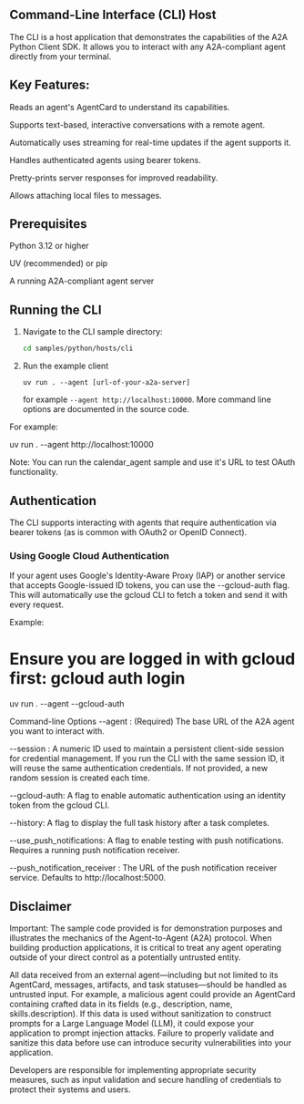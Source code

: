 ## Command-Line Interface (CLI) Host
The CLI is a host application that demonstrates the capabilities of the A2A Python Client SDK. It allows you to interact with any A2A-compliant agent directly from your terminal.

## Key Features:

Reads an agent's AgentCard to understand its capabilities.

Supports text-based, interactive conversations with a remote agent.

Automatically uses streaming for real-time updates if the agent supports it.

Handles authenticated agents using bearer tokens.

Pretty-prints server responses for improved readability.

Allows attaching local files to messages.

## Prerequisites
Python 3.12 or higher

UV (recommended) or pip

A running A2A-compliant agent server


## Running the CLI

1. Navigate to the CLI sample directory:
    ```bash
    cd samples/python/hosts/cli
    ```
2. Run the example client
    ```
    uv run . --agent [url-of-your-a2a-server]
    ```

   for example `--agent http://localhost:10000`. More command line options are documented in the source code. 


For example:

uv run . --agent http://localhost:10000

Note: You can run the calendar_agent sample and use it's URL to test OAuth functionality.

## Authentication
The CLI supports interacting with agents that require authentication via bearer tokens (as is common with OAuth2 or OpenID Connect).

### Using Google Cloud Authentication
If your agent uses Google's Identity-Aware Proxy (IAP) or another service that accepts Google-issued ID tokens, you can use the --gcloud-auth flag. This will automatically use the gcloud CLI to fetch a token and send it with every request.

Example:

# Ensure you are logged in with gcloud first: gcloud auth login
uv run . --agent <your-agent-url> --gcloud-auth

Command-line Options
--agent <URL>: (Required) The base URL of the A2A agent you want to interact with.

--session <ID>: A numeric ID used to maintain a persistent client-side session for credential management. If you run the CLI with the same session ID, it will reuse the same authentication credentials. If not provided, a new random session is created each time.

--gcloud-auth: A flag to enable automatic authentication using an identity token from the gcloud CLI.

--history: A flag to display the full task history after a task completes.

--use_push_notifications: A flag to enable testing with push notifications. Requires a running push notification receiver.

--push_notification_receiver <URL>: The URL of the push notification receiver service. Defaults to http://localhost:5000.


## Disclaimer
Important: The sample code provided is for demonstration purposes and illustrates the mechanics of the Agent-to-Agent (A2A) protocol. When building production applications, it is critical to treat any agent operating outside of your direct control as a potentially untrusted entity.

All data received from an external agent—including but not limited to its AgentCard, messages, artifacts, and task statuses—should be handled as untrusted input. For example, a malicious agent could provide an AgentCard containing crafted data in its fields (e.g., description, name, skills.description). If this data is used without sanitization to construct prompts for a Large Language Model (LLM), it could expose your application to prompt injection attacks.  Failure to properly validate and sanitize this data before use can introduce security vulnerabilities into your application.

Developers are responsible for implementing appropriate security measures, such as input validation and secure handling of credentials to protect their systems and users.